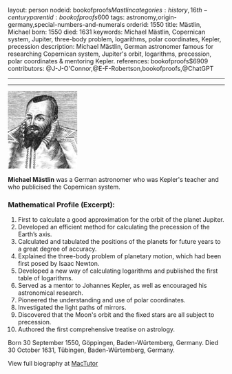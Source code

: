 layout: person
nodeid: bookofproofs$Mastlin
categories: history,16th-century
parentid: bookofproofs$600
tags: astronomy,origin-germany,special-numbers-and-numerals
orderid: 1550
title: Mästlin, Michael
born: 1550
died: 1631
keywords: Michael Mästlin, Copernican system, Jupiter, three-body problem, logarithms, polar coordinates, Kepler, precession
description: Michael Mästlin, German astronomer famous for researching Copernican system, Jupiter's orbit, logarithms, precession, polar coordinates & mentoring Kepler.
references: bookofproofs$6909
contributors: @J-J-O'Connor,@E-F-Robertson,bookofproofs,@ChatGPT

---



---

![Mastlin.jpg](https://github.com/bookofproofs/bookofproofs.github.io/blob/main/_sources/_assets/images/portraits/Mastlin.jpg?raw=true)

**Michael Mästlin** was a German astronomer who was Kepler's teacher and who publicised the Copernican system.

### Mathematical Profile (Excerpt):
1. First to calculate a good approximation for the orbit of the planet Jupiter.
2. Developed an efficient method for calculating the precession of the Earth’s axis.
3. Calculated and tabulated the positions of the planets for future years to a great degree of accuracy.
4. Explained the three-body problem of planetary motion, which had been first posed by Isaac Newton.
5. Developed a new way of calculating logarithms and published the first table of logarithms.
6. Served as a mentor to Johannes Kepler, as well as encouraged his astronomical research.
7. Pioneered the understanding and use of polar coordinates.
8. Investigated the light paths of mirrors.
9. Discovered that the Moon's orbit and the fixed stars are all subject to precession. 
10. Authored the first comprehensive treatise on astrology.

Born 30 September 1550, Göppingen, Baden-Würtemberg, Germany. Died 30 October 1631, Tübingen, Baden-Würtemberg, Germany.

View full biography at [MacTutor](https://mathshistory.st-andrews.ac.uk/Biographies/Mastlin/)
